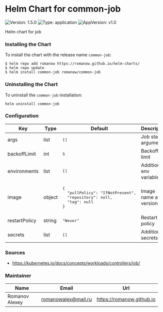 # Helm Chart for common-job

![Version: 1.5.0](https://img.shields.io/badge/Version-1.5.0-informational?style=flat-square) ![Type: application](https://img.shields.io/badge/Type-application-informational?style=flat-square) ![AppVersion: v1.0](https://img.shields.io/badge/AppVersion-v1.0-informational?style=flat-square)

Helm chart for job

### Installing the Chart

To install the chart with the release name `common-job`:

```shell
$ helm repo add romanow https://romanow.github.io/helm-charts/
$ helm repo update
$ helm install common-job romanow/common-job
```

### Uninstalling the Chart

To uninstall the `common-job` installation:

```shell
helm uninstall common-job
```

### Configuration

<table>
	<thead>
		<th>Key</th>
		<th>Type</th>
		<th>Default</th>
		<th>Description</th>
	</thead>
	<tbody>
		<tr>
			<td>args</td>
			<td>list</td>
			<td><pre lang="json">
[]
</pre>
</td>
			<td>Job startup arguments</td>
		</tr>
		<tr>
			<td>backoffLimit</td>
			<td>int</td>
			<td><pre lang="json">
5
</pre>
</td>
			<td>Backoff limit</td>
		</tr>
		<tr>
			<td>environments</td>
			<td>list</td>
			<td><pre lang="json">
[]
</pre>
</td>
			<td>Additional env variables</td>
		</tr>
		<tr>
			<td>image</td>
			<td>object</td>
			<td><pre lang="json">
{
  "pullPolicy": "IfNotPresent",
  "repository": null,
  "tag": null
}
</pre>
</td>
			<td>Image name and version</td>
		</tr>
		<tr>
			<td>restartPolicy</td>
			<td>string</td>
			<td><pre lang="json">
"Never"
</pre>
</td>
			<td>Restart policy</td>
		</tr>
		<tr>
			<td>secrets</td>
			<td>list</td>
			<td><pre lang="json">
[]
</pre>
</td>
			<td>Additional secrets</td>
		</tr>
	</tbody>
</table>

### Sources

* <https://kubernetes.io/docs/concepts/workloads/controllers/job/>

### Maintainer

| Name | Email | Url |
| ---- | ------ | --- |
| Romanov Alexey | <romanowalex@mail.ru> | <https://romanow.github.io> |
